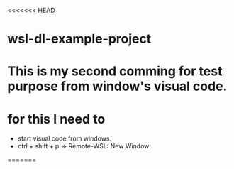 <<<<<<< HEAD
# wsl-dl-example-project
# This is my second comming for test purpose from window's visual code. 
# for this I need to 
- start visual code from windows. 
- ctrl + shift + p => Remote-WSL: New Window

=======
